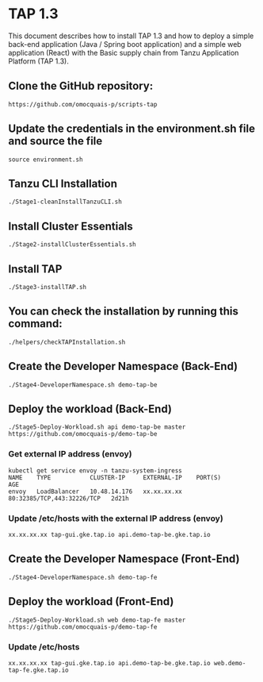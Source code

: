 # TAP 1.3

This document describes how to install TAP 1.3 and how to deploy a simple back-end application (Java / Spring boot application) and a simple web application (React) with the Basic supply chain from Tanzu Application Platform (TAP 1.3).

## Clone the GitHub repository:
    https://github.com/omocquais-p/scripts-tap

## Update the credentials in the environment.sh file and source the file
    source environment.sh

## Tanzu CLI Installation
    ./Stage1-cleanInstallTanzuCLI.sh

## Install Cluster Essentials
    ./Stage2-installClusterEssentials.sh

## Install TAP 
    ./Stage3-installTAP.sh

## You can check the installation by running this command:
    ./helpers/checkTAPInstallation.sh

## Create the Developer Namespace (Back-End) 
    ./Stage4-DeveloperNamespace.sh demo-tap-be

## Deploy the workload (Back-End)
    ./Stage5-Deploy-Workload.sh api demo-tap-be master https://github.com/omocquais-p/demo-tap-be

### Get external IP address (envoy) 
    kubectl get service envoy -n tanzu-system-ingress
    NAME    TYPE           CLUSTER-IP     EXTERNAL-IP    PORT(S)                      AGE
    envoy   LoadBalancer   10.48.14.176   xx.xx.xx.xx   80:32385/TCP,443:32226/TCP   2d21h

### Update /etc/hosts with the external IP address (envoy)
    xx.xx.xx.xx tap-gui.gke.tap.io api.demo-tap-be.gke.tap.io

## Create the Developer Namespace (Front-End)
    ./Stage4-DeveloperNamespace.sh demo-tap-fe

## Deploy the workload (Front-End)
    ./Stage5-Deploy-Workload.sh web demo-tap-fe master https://github.com/omocquais-p/demo-tap-fe

### Update /etc/hosts
    xx.xx.xx.xx tap-gui.gke.tap.io api.demo-tap-be.gke.tap.io web.demo-tap-fe.gke.tap.io